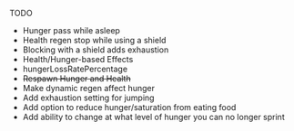 TODO
* Hunger pass while asleep
* Health regen stop while using a shield
* Blocking with a shield adds exhaustion
* Health/Hunger-based Effects
* hungerLossRatePercentage
* ~~Respawn Hunger and Health~~
* Make dynamic regen affect hunger
* Add exhaustion setting for jumping
* Add option to reduce hunger/saturation from eating food
* Add ability to change at what level of hunger you can no longer sprint
